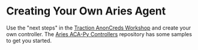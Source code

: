 # Creating Your Own Aries Agent

Use the "next steps" in the [Traction AnonCreds Workshop] and create your own
controller. The [Aries ACA-Py Controllers] repository has some samples to get
you started.

[Traction AnonCreds Workshop]: https://github.com/bcgov/traction/blob/0.12.1rc0/docs/traction-anoncreds-workshop.md
[Aries ACA-Py Controllers]: https://github.com/hyperledger/aries-acapy-controllers
